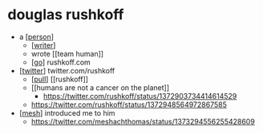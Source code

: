 # douglas rushkoff

- a [[person]]
  - [[writer]]
  - wrote [[team human]]
  - [[go]] rushkoff.com
- [[twitter]] twitter.com/rushkoff 
  - [[pull]] [[rushkoff]]
  - [[humans are not a cancer on the planet]]
    - https://twitter.com/rushkoff/status/1372903734414614529
  - https://twitter.com/rushkoff/status/1372948564972867585
- [[mesh]] introduced me to him
  - https://twitter.com/meshachthomas/status/1373294556255428609


[//begin]: # "Autogenerated link references for markdown compatibility"
[person]: person "Person"
[writer]: writer "Writer"
[go]: go "Go"
[twitter]: twitter "Twitter"
[pull]: pull "Pull"
[mesh]: mesh "Mesh"
[//end]: # "Autogenerated link references"